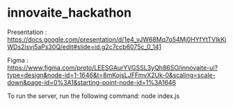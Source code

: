 # innovaite_hackathon

Presentation : https://docs.google.com/presentation/d/1e4_vJW68Mq7o54Mj0HYfYtTVIkKjWDs2isvj5aPs30Q/edit#slide=id.g2c7ccb6075c_0_141



Figma : https://www.figma.com/proto/LEESGAurYVGSSL3yQh86SO/innovaite-ui?type=design&node-id=1-1646&t=8mKojsLJFFmvX2Uk-0&scaling=scale-down&page-id=0%3A1&starting-point-node-id=1%3A1646

To run the server, run the following command: node index.js
